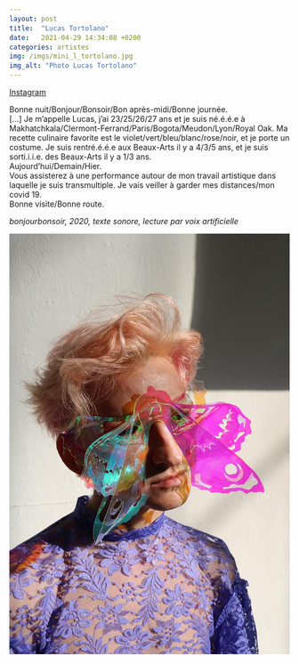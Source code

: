 ```yaml
---
layout: post
title:  "Lucas Tortolano"
date:   2021-04-29 14:34:08 +0200
categories: artistes
img: /imgs/mini_l_tortolano.jpg
img_alt: "Photo Lucas Tortolano"
---
```

[Instagram](https://www.instagram.com/onalotrot/)

Bonne nuit/Bonjour/Bonsoir/Bon après-midi/Bonne journée.   
[...] Je m’appelle Lucas, j’ai 23/25/26/27 ans et je suis né.é.é.e à Makhatchkala/Clermont-Ferrand/Paris/Bogota/Meudon/Lyon/Royal Oak. Ma recette culinaire favorite est le violet/vert/bleu/blanc/rose/noir, et je porte un costume. Je suis rentré.é.é.e aux Beaux-Arts il y a 4/3/5 ans, et je suis sorti.i.i.e. des Beaux-Arts il y a 1/3 ans.  
Aujourd’hui/Demain/Hier.  
Vous assisterez à une performance autour de mon travail artistique dans laquelle je suis transmultiple. Je vais veiller à garder mes distances/mon covid 19.  
Bonne visite/Bonne route.

*bonjourbonsoir, 2020, texte sonore, lecture par voix artificielle*

![Photo de Lucas Tortolano](/imgs/lucastortolano.jpg)

